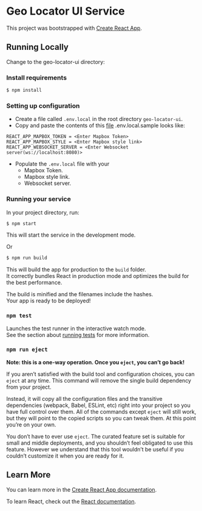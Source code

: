 # Geo Locator UI Service

This project was bootstrapped with [Create React App](https://github.com/facebook/create-react-app).

## Running Locally

Change to the geo-locator-ui directory:

### Install requirements

```bash
$ npm install
```

### Setting up configuration

- Create a file called `.env.local` in the root directory `geo-locator-ui`.
- Copy and paste the contents of this [file](.env.local.sample)
.env.local.sample looks like:

```text
REACT_APP_MAPBOX_TOKEN = <Enter Mapbox Token>
REACT_APP_MAPBOX_STYLE = <Enter Mapbox style link>
REACT_APP_WEBSOCKET_SERVER = <Enter Websocket server(ws://localhost:8080)>
```

- Populate the `.env.local` file with your 
    - Mapbox Token.
    - Mapbox style link.
    - Websocket server.

### Running your service

In your project directory, run:

```bash
$ npm start
```

This will start the service in the development mode.

Or

```bash
$ npm run build
```

This will build the app for production to the `build` folder.\
It correctly bundles React in production mode and optimizes the build for the best performance.

The build is minified and the filenames include the hashes.\
Your app is ready to be deployed!

### `npm test`

Launches the test runner in the interactive watch mode.\
See the section about [running tests](https://facebook.github.io/create-react-app/docs/running-tests) for more information.

### `npm run eject`

**Note: this is a one-way operation. Once you `eject`, you can’t go back!**

If you aren’t satisfied with the build tool and configuration choices, you can `eject` at any time. This command will remove the single build dependency from your project.

Instead, it will copy all the configuration files and the transitive dependencies (webpack, Babel, ESLint, etc) right into your project so you have full control over them. All of the commands except `eject` will still work, but they will point to the copied scripts so you can tweak them. At this point you’re on your own.

You don’t have to ever use `eject`. The curated feature set is suitable for small and middle deployments, and you shouldn’t feel obligated to use this feature. However we understand that this tool wouldn’t be useful if you couldn’t customize it when you are ready for it.

## Learn More

You can learn more in the [Create React App documentation](https://facebook.github.io/create-react-app/docs/getting-started).

To learn React, check out the [React documentation](https://reactjs.org/).
